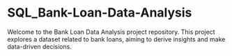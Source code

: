 # SQL_Bank-Loan-Data-Analysis
Welcome to the Bank Loan Data Analysis project repository. This project explores a dataset related to bank loans, aiming to derive insights and make data-driven decisions.
